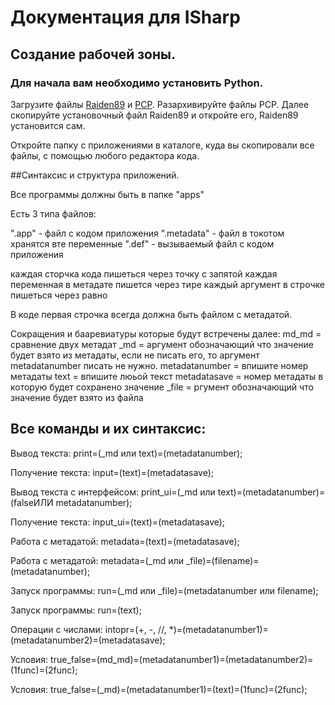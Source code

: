 # Документация для ISharp

## Создание рабочей зоны.

### Для начала вам необходимо установить Python.

Загрузите файлы [Raiden89](https://github.com/Mops2008wer/RaidenSystem89) и [PCP](https://github.com/Mops2008wer/Python-Computer-Progect).
Разархивируйте файлы PCP. Далее скопируйте установочный файл Raiden89 и откройте его, Raiden89 установится сам.

Откройте папку с приложениями в каталоге, куда вы скопировали все файлы, с помощью любого редактора кода.

##Синтаксис и структура приложений.

Все программы должны быть в папке "apps"

Есть 3 типа файлов:

".app" - файл с кодом приложения
".metadata" - файл в токотом хранятся вте переменные
".def" - вызываемый файл с кодом приложения

каждая сторчка кода пишеться через точку с запятой
каждая переменная в метадате пишется через тире
каждый аргумент в строчке пишеться через равно

В коде первая строчка всегда должна быть файлом с метадатой.

Сокращения и бааревиатуры которые будут встречены далее:
md_md = сравнение двух метадат
_md = аргумент обозначающий что значение будет взято из метадаты, если не писать его, то аргумент metadatanumber писать не нужно.
metadatanumber  = впишите номер метадаты
text = впишите люьой текст
metadatasave = номер метадаты в которую будет сохранено значение
_file = ргумент обозначающий что значение будет взято из файла

## Все команды и их синтаксис:

Вывод текста: print=(_md или text)=(metadatanumber);

Получение текста: input=(text)=(metadatasave);

Вывод текста с интерфейсом: print_ui=(_md или text)=(metadatanumber)=(falseИЛИ metadatanumber);

Получение текста: input_ui=(text)=(metadatasave);

Работа с метадатой: metadata=(text)=(metadatasave);

Работа с метадатой: metadata=(_md или _file)=(filename)=(metadatanumber);

Запуск программы: run=(_md или _file)=(metadatanumber или filename);

Запуск программы: run=(text);

Операции с числами: intopr=(+, -, //, *)=(metadatanumber1)=(metadatanumber2)=(metadatasave);

Условия: true_false=(md_md)=(metadatanumber1)=(metadatanumber2)=(1func)=(2func);

Условия: true_false=(_md)=(metadatanumber1)=(text)=(1func)=(2func);
